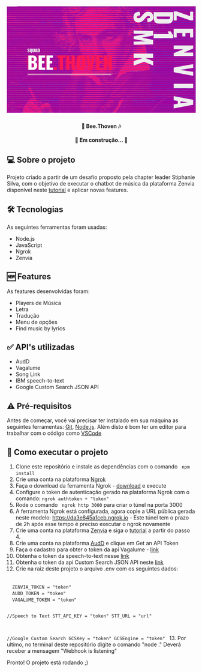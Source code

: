 <h1 align="center">
    <img alt="Bee.thoven" title="Bee.thoven" src="./assets/banner.png" />
</h1>

<h4 align="center"> 
	🐝 Bee.Thoven 🎶
</h4>

<h4 align="center"> 
	🚧 Em construção...  🚧
</h4>

## 💻 Sobre o projeto

Projeto criado a partir de um desafio proposto pela chapter leader Stiphanie Silva, com o objetivo de executar o chatbot de música da plataforma Zenvia disponível neste <a href="https://www.zenvia.com/blog/developers/whatsapp-bot-nodejs/">tutorial</a> e aplicar novas features. 

## 🛠 Tecnologias

As seguintes ferramentas foram usadas:

- Node.js
- JavaScript
- Ngrok
- Zenvia

## 🆕 Features

As features desenvolvidas foram:

- Players de Música
- Letra
- Tradução
- Menu de opções
- Find music by lyrics

## ✅ API's utilizadas

- AudD
- Vagalume
- Song Link
- IBM speech-to-text 
- Google Custom Search JSON API

## ⚠️ Pré-requisitos

Antes de começar, você vai precisar ter instalado em sua máquina as seguintes ferramentas:
[Git](https://git-scm.com), [Node.js](https://nodejs.org/en/). 
Além disto é bom ter um editor para trabalhar com o código como [VSCode](https://code.visualstudio.com/)


## 🚀 Como executar o projeto

1. Clone este repositório e instale as dependências com o comando <code> npm install </code>
2. Crie uma conta na plataforma <a href="https://ngrok.com/">Ngrok</a> 
3. Faça o download da ferramenta Ngrok - <a href="https://ngrok.com/download">download</a> e execute
4. Configure o token de autenticação gerado na plataforma Ngrok com o comando: <code>ngrok authtoken + "token"</code>
5. Rode o comando <code> ngrok http 3000</code> para criar o túnel na porta 3000
6. A ferramenta Ngrok está configurada, agora copie a URL pública gerada neste modelo: https://da3e845a1ceb.ngrok.io - Este túnel tem o prazo de 2h após esse tempo é preciso executar o ngrok novamente
7. Crie uma conta na plataforma <a href="https://app.zenvia.com">Zenvia</a> e siga o <a href="https://www.zenvia.com/blog/developers/whatsapp-bot-nodejs/">tutorial</a> a partir do passo 4.
8. Crie uma conta na plataforma <a href="https://audd.io/">AudD</a> e clique em Get an API Token
9. Faça o cadastro para obter o token da api Vagalume - <a href="https://api.vagalume.com.br/">link</a>
10. Obtenha o token da speech-to-text nesse <a href="https://cloud.ibm.com/catalog/services/speech-to-text">link</a>
11. Obtenha o token da api Custom Search JSON API neste <a href="https://developers.google.com/custom-search/v1/overview">link</a> 
12. Crie na raiz deste projeto o arquivo .env com os seguintes dados:
  <code>
  ZENVIA_TOKEN = "token"
  AUDD_TOKEN = "token"
  VAGALUME_TOKEN = "token"

  //Speech to Text
  STT_API_KEY = "token"
  STT_URL = "url"

  //Google Custom Search
  GCSKey = "token"
  GCSEngine = "token"
</code>
13. Por ultimo, no terminal deste repositório digite o comando "node ." 
Deverá receber a mensagem "Webhook is listening"

Pronto! O projeto está rodando ;)

